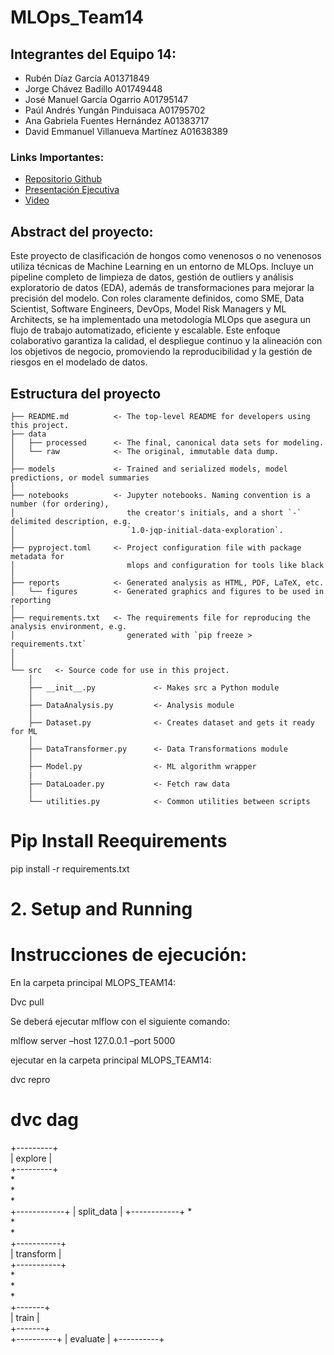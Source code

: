# MLOps_Team14

## Integrantes del Equipo 14:

- Rubén Díaz García A01371849
- Jorge Chávez Badillo A01749448
- José Manuel García Ogarrio A01795147
- Paúl Andrés Yungán Pinduisaca A01795702
- Ana Gabriela Fuentes Hernández A01383717
- David Emmanuel Villanueva Martínez A01638389

### Links Importantes:

- [Repositorio Github](https://github.com/jorgechb/MLOps_Team14)
- [Presentación Ejecutiva](https://www.canva.com/design/DAGTaL2Y4dc/GJ4gBQqx5Rr6QvJZ_YBj2Q/edit?utm_content=DAGTaL2Y4dc&utm_campaign=designshare&utm_medium=link2&utm_source=sharebutton)
- [Video]()

## Abstract del proyecto:

Este proyecto de clasificación de hongos como venenosos o no venenosos utiliza técnicas de Machine Learning en un entorno de MLOps. Incluye un pipeline completo de limpieza de datos, gestión de outliers y análisis exploratorio de datos (EDA), además de transformaciones para mejorar la precisión del modelo. Con roles claramente definidos, como SME, Data Scientist, Software Engineers, DevOps, Model Risk Managers y ML Architects, se ha implementado una metodología MLOps que asegura un flujo de trabajo automatizado, eficiente y escalable. Este enfoque colaborativo garantiza la calidad, el despliegue continuo y la alineación con los objetivos de negocio, promoviendo la reproducibilidad y la gestión de riesgos en el modelado de datos.

## Estructura del proyecto

```
├── README.md          <- The top-level README for developers using this project.
├── data
│   ├── processed      <- The final, canonical data sets for modeling.
│   └── raw            <- The original, immutable data dump.
│
├── models             <- Trained and serialized models, model predictions, or model summaries
│
├── notebooks          <- Jupyter notebooks. Naming convention is a number (for ordering),
│                         the creator's initials, and a short `-` delimited description, e.g.
│                         `1.0-jqp-initial-data-exploration`.
│
├── pyproject.toml     <- Project configuration file with package metadata for
│                         mlops and configuration for tools like black
│
├── reports            <- Generated analysis as HTML, PDF, LaTeX, etc.
│   └── figures        <- Generated graphics and figures to be used in reporting
│
├── requirements.txt   <- The requirements file for reproducing the analysis environment, e.g.
│                         generated with `pip freeze > requirements.txt`
│
│
└── src   <- Source code for use in this project.
    │
    ├── __init__.py             <- Makes src a Python module
    │
    ├── DataAnalysis.py         <- Analysis module
    │
    ├── Dataset.py              <- Creates dataset and gets it ready for ML
    │
    ├── DataTransformer.py      <- Data Transformations module
    │
    ├── Model.py                <- ML algorithm wrapper
    |
    ├── DataLoader.py           <- Fetch raw data
    │
    └── utilities.py            <- Common utilities between scripts
```
# Pip Install Reequirements
pip install -r requirements.txt

# 2. Setup and Running

# Instrucciones de ejecución:
En la carpeta principal MLOPS_TEAM14:

Dvc pull

Se deberá ejecutar mlflow con el siguiente comando:

mlflow server –host 127.0.0.1 –port 5000

ejecutar en la carpeta principal MLOPS_TEAM14:

dvc repro

# dvc dag
+---------+  
  | explore |  
  +---------+  
       *       
       *       
       *       
+------------+ 
| split_data | 
+------------+ 
       *       
       *       
       *       
+-----------+  
| transform |  
+-----------+  
       *       
       *       
       *       
  +-------+    
  | train |    
  +-------+    
+----------+ 
| evaluate | 
+----------+

